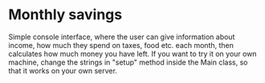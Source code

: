 # Monthly savings

Simple console interface, where the user can give information about income, how much they spend on taxes, food etc. each month, then calculates how much money you have left. If you want to try it on your own machine, change the strings in "setup" method inside the Main class, so that it works on your own server.

